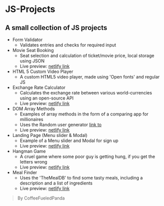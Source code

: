 # JS-Projects

## A small collection of JS projects

* Form Validator
  * Validates entries and checks for required input
* Movie Seat Booking
  * Seat selection and calculation of ticket/movie price, local storage using JSON
  * Live preview: [netlify link](https://movie-seat-booking-preview-coffeefueledpanda.netlify.app/)
* HTML 5 Custom Video Player
  * A custom HTML5 video player, made using 'Open fonts' and regular JS
* Exchange Rate Calculator
  * Calculates the exchange rate between various world-currencies using an open-source API
  * Live preview: [netlify link](https://exchange-rate-calculator-coffeefueledpanda.netlify.app/)
* DOM Array Methods
  * Examples of array methods in the form of a comparing app for millionaires
  * Uses the Random user generator [link to](https://randomuser.me/)
  * Live preview: [netlify link](https://dom-array-methods-millionairesapp-coffeefueledpanda.netlify.app/)
* Landing Page (Menu slider & Modal)
  * Example of a Menu slider and Modal for sign up
  * Live preview: [netlify link](https://landing-page-menuslider-modal-coffeefueledpanda.netlify.app/)
* Hangman Game
  * A cruel game where some poor guy is getting hung, if you get the letters wrong
  * Live preview: [netlify link](https://hangman-game-coffeefueledpanda.netlify.app/)
* Meal Finder
  * Uses the 'TheMealDB' to find some tasty meals, including a description and a list of ingredients
  * Live preview: [netlify link](https://meal-finder-coffeefueledpanda.netlify.app/)

> By CoffeeFueledPanda
